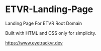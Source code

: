 # ETVR-Landing-Page
Landing Page For ETVR Root Domain

Built with HTML and CSS only for simplicity.

https://www.eyetrackvr.dev